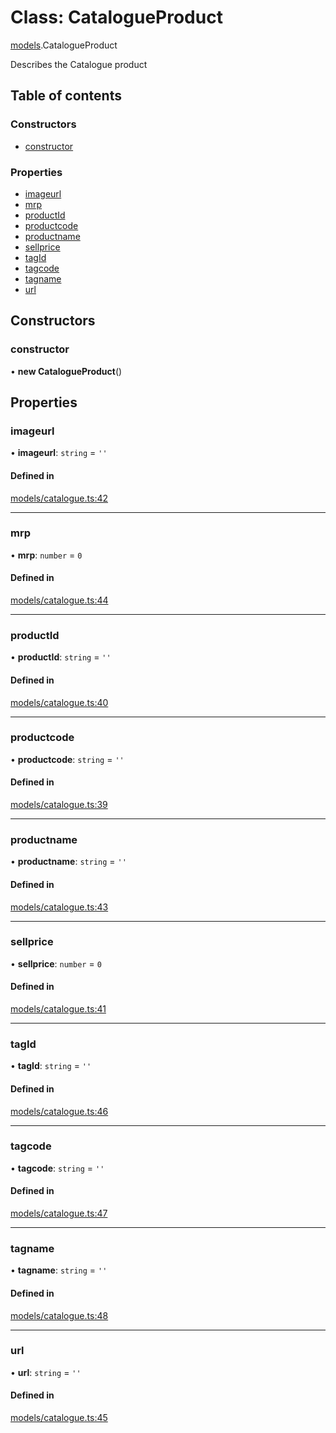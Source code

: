 # Class: CatalogueProduct

[models](../wiki/models).CatalogueProduct

Describes the Catalogue product

## Table of contents

### Constructors

- [constructor](../wiki/models.CatalogueProduct#constructor)

### Properties

- [imageurl](../wiki/models.CatalogueProduct#imageurl)
- [mrp](../wiki/models.CatalogueProduct#mrp)
- [productId](../wiki/models.CatalogueProduct#productid)
- [productcode](../wiki/models.CatalogueProduct#productcode)
- [productname](../wiki/models.CatalogueProduct#productname)
- [sellprice](../wiki/models.CatalogueProduct#sellprice)
- [tagId](../wiki/models.CatalogueProduct#tagid)
- [tagcode](../wiki/models.CatalogueProduct#tagcode)
- [tagname](../wiki/models.CatalogueProduct#tagname)
- [url](../wiki/models.CatalogueProduct#url)

## Constructors

### constructor

• **new CatalogueProduct**()

## Properties

### imageurl

• **imageurl**: `string` = `''`

#### Defined in

[models/catalogue.ts:42](https://gitlab.com/baliganikhil/blackmirror-sdk/-/blob/349365c/src/models/catalogue.ts#L42)

___

### mrp

• **mrp**: `number` = `0`

#### Defined in

[models/catalogue.ts:44](https://gitlab.com/baliganikhil/blackmirror-sdk/-/blob/349365c/src/models/catalogue.ts#L44)

___

### productId

• **productId**: `string` = `''`

#### Defined in

[models/catalogue.ts:40](https://gitlab.com/baliganikhil/blackmirror-sdk/-/blob/349365c/src/models/catalogue.ts#L40)

___

### productcode

• **productcode**: `string` = `''`

#### Defined in

[models/catalogue.ts:39](https://gitlab.com/baliganikhil/blackmirror-sdk/-/blob/349365c/src/models/catalogue.ts#L39)

___

### productname

• **productname**: `string` = `''`

#### Defined in

[models/catalogue.ts:43](https://gitlab.com/baliganikhil/blackmirror-sdk/-/blob/349365c/src/models/catalogue.ts#L43)

___

### sellprice

• **sellprice**: `number` = `0`

#### Defined in

[models/catalogue.ts:41](https://gitlab.com/baliganikhil/blackmirror-sdk/-/blob/349365c/src/models/catalogue.ts#L41)

___

### tagId

• **tagId**: `string` = `''`

#### Defined in

[models/catalogue.ts:46](https://gitlab.com/baliganikhil/blackmirror-sdk/-/blob/349365c/src/models/catalogue.ts#L46)

___

### tagcode

• **tagcode**: `string` = `''`

#### Defined in

[models/catalogue.ts:47](https://gitlab.com/baliganikhil/blackmirror-sdk/-/blob/349365c/src/models/catalogue.ts#L47)

___

### tagname

• **tagname**: `string` = `''`

#### Defined in

[models/catalogue.ts:48](https://gitlab.com/baliganikhil/blackmirror-sdk/-/blob/349365c/src/models/catalogue.ts#L48)

___

### url

• **url**: `string` = `''`

#### Defined in

[models/catalogue.ts:45](https://gitlab.com/baliganikhil/blackmirror-sdk/-/blob/349365c/src/models/catalogue.ts#L45)
